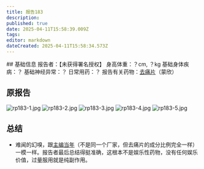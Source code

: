 ```yaml
---
title: 报告183
description: 
published: true
date: 2025-04-11T15:58:39.009Z
tags: 
editor: markdown
dateCreated: 2025-04-11T15:58:34.573Z
---
```


﻿## 基础信息
报告者：【未获得署名授权】
身高体重：？cm, ？kg
基础身体疾病：？
基础神经异常：？
日常用药：？
报告有关药物：[去痛片](/drug/复方系列#去痛片)（蒙欣）

## 原报告
![rp183-1.jpg](/imgs/rp183-1.jpg)
![rp183-2.jpg](/imgs/rp183-2.jpg)
![rp183-3.jpg](/imgs/rp183-3.jpg)
![rp183-4.jpg](/imgs/rp183-4.jpg)
![rp183-5.jpg](/imgs/rp183-5.jpg)

## 总结
- 难闻的幻嗅，跟[主编当年](/drug/复方系列#去痛片)（不是同一个厂家，但去痛片的成分比例完全一样）一模一样。报告者最后总结得挺准确，这根本不是娱乐性药物，没有任何娱乐价值，过量服用就是纯副作用。